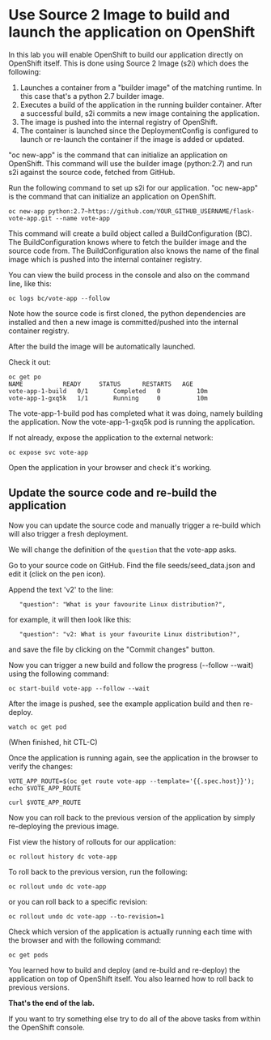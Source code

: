 # Use Source 2 Image to build and launch the application on OpenShift 

In this lab you will enable OpenShift to build our application directly on OpenShift itself. This is done using Source 2 Image (s2i) 
which does the following:

1. Launches a container from a "builder image" of the matching runtime.  In this case that's a python 2.7 builder image.
1. Executes a build of the application in the running builder container.  After a successful build, s2i commits a new image containing the application. 
1. The image is pushed into the internal registry of OpenShift. 
1. The container is launched since the DeploymentConfig is configured to launch or re-launch the container if the image is added or updated. 

"oc new-app" is the command that can initialize an application on OpenShift. 
This command will use the builder image (python:2.7) and run s2i against the source code, fetched from GitHub. 

Run the following command to set up s2i for our application.  "oc new-app" is the command that can initialize an application on OpenShift. 

```
oc new-app python:2.7~https://github.com/YOUR_GITHUB_USERNAME/flask-vote-app.git --name vote-app
```

This command will create a build object called a BuildConfiguration (BC).  The BuildConfiguration knows where to fetch the builder image 
and the source code from. The BuildConfiguration also knows the name of the final image which is pushed into the internal container 
registry. 

You can view the build process in the console and also on the command line, like this:

```
oc logs bc/vote-app --follow 
```

Note how the source code is first cloned, the python dependencies are installed and then a new image is committed/pushed into the internal container registry. 

After the build the image will be automatically launched.

Check it out:

```
oc get po
NAME           READY     STATUS      RESTARTS   AGE
vote-app-1-build   0/1       Completed   0          10m
vote-app-1-gxq5k   1/1       Running     0          10m
```

The vote-app-1-build pod has completed what it was doing, namely building the application. 
Now the vote-app-1-gxq5k pod is running the application.

If not already, expose the application to the external network:

```
oc expose svc vote-app
```

Open the application in your browser and check it's working. 


## Update the source code and re-build the application

Now you can update the source code and manually trigger a re-build which will also trigger a fresh deployment. 

We will change the definition of the `question` that the vote-app asks.

Go to your source code on GitHub.  Find the file seeds/seed_data.json and edit it (click on the pen icon).

Append the text 'v2' to the line:

```
   "question": "What is your favourite Linux distribution?",
```

for example, it will then look like this:

```
   "question": "v2: What is your favourite Linux distribution?",
```

and save the file by clicking on the "Commit changes" button. 

Now you can trigger a new build and follow the progress (--follow --wait) using the following command:

```
oc start-build vote-app --follow --wait 
```

After the image is pushed, see the example application build and then re-deploy. 

```
watch oc get pod
```
(When finished, hit CTL-C)

Once the application is running again, see the application in the browser to verify the changes:

```
VOTE_APP_ROUTE=$(oc get route vote-app --template='{{.spec.host}}'); echo $VOTE_APP_ROUTE

curl $VOTE_APP_ROUTE
```

Now you can roll back to the previous version of the application by simply re-deploying the previous image.

Fist view the history of rollouts for our application:

```
oc rollout history dc vote-app
```

To roll back to the previous version, run the following:

```
oc rollout undo dc vote-app
```

or you can roll back to a specific revision:

```
oc rollout undo dc vote-app --to-revision=1
```

Check which version of the application is actually running each time with the browser and with the following command:

```
oc get pods
```

You learned how to build and deploy (and re-build and re-deploy) the application on top of OpenShift itself.  You also learned how to roll back to previous versions.

**That's the end of the lab.** 


If you want to try something else try to do all of the above tasks from within the OpenShift console. 



